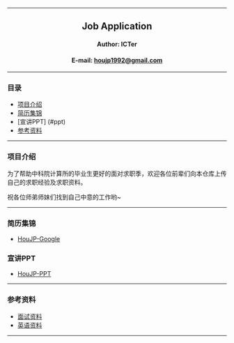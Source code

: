 ****

##	<center>Job Application</center>
####	<center>Author: ICTer</center>
####	<center>E-mail: houjp1992@gmail.com</center>

****

###	目录
*	[项目介绍](#intro)
*	[简历集锦](#resume)
* 	[宣讲PPT] (#ppt)
*	[参考资料](#materal)

****

###	<a name="intro">项目介绍</a>

为了帮助中科院计算所的毕业生更好的面对求职季，欢迎各位前辈们向本仓库上传自己的求职经验及求职资料。

祝各位师弟师妹们找到自己中意的工作哟~

****

###	<a name="resume">简历集锦</a>

*	[HouJP-Google](./resume-collection/HouJP-Google)

###	<a name="ppt">宣讲PPT</a>

*	[HouJP-PPT](./talk-ppt/HouJP-interview-exp.key)

***

###	<a name="materal">参考资料</a>

*	[面试资料](./reference-material/面试资料.pdf)
* 	[英语资料](./reference-material/英语资料.doc)


****
<!--
###	<a name="link">参考链接</a>

本简历参考自[billryan的模板](https://github.com/billryan/resume/)。-->